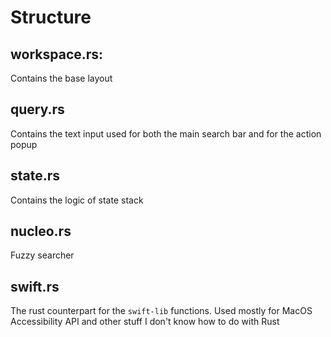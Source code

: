 # Structure

## workspace.rs:

Contains the base layout

## query.rs

Contains the text input used for both the main search bar and for the action popup

## state.rs

Contains the logic of state stack

## nucleo.rs

Fuzzy searcher

## swift.rs

The rust counterpart for the `swift-lib` functions. Used mostly for MacOS Accessibility API and other stuff I don't know how to do with Rust
